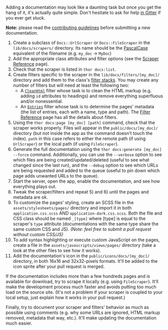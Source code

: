 Adding a documentation may look like a daunting task but once you get the hang of it, it's actually quite simple. Don't hesitate to ask for help [in Gitter](https://gitter.im/FreeCodeCamp/DevDocs) if you ever get stuck.

**Note:** please read the [contributing guidelines](https://github.com/Thibaut/devdocs/blob/master/.github/CONTRIBUTING.md) before submitting a new documentation.

1. Create a subclass of `Docs::UrlScraper` or `Docs::FileScraper` in the `lib/docs/scrapers/` directory. Its name should be the [PascalCase](http://api.rubyonrails.org/classes/String.html#method-i-camelize) equivalent of the filename (e.g. `my_doc` → `MyDoc`)
2. Add the appropriate class attributes and filter options (see the [Scraper Reference](./Scraper-Reference.md) page).
3. Check that the scraper is listed in `thor docs:list`.
4. Create filters specific to the scraper in the `lib/docs/filters/[my_doc]/` directory and add them to the class's [filter stacks](./scraper-reference.md#filter-stacks). You may create any number of filters but will need at least the following two:
   * A [`CleanHtml`](./filter-reference.md#cleanhtmlfilter) filter whose task is to clean the HTML markup (e.g. adding `id` attributes to headings) and remove everything superfluous and/or nonessential.
   * An [`Entries`](./filter-reference.md#entriesfilter) filter whose task is to determine the pages' metadata (the list of entries, each with a name, type and path).
   The [Filter Reference](./filter-reference.md) page has all the details about filters.
5. Using the `thor docs:page [my_doc] [path]` command, check that the scraper works properly. Files will appear in the `public/docs/[my_doc]/` directory (but not inside the app as the command doesn't touch the index). `path` in this case refers to either the remote path (if using `UrlScraper`) or the local path (if using `FileScraper`).
6. Generate the full documentation using the `thor docs:generate [my_doc] --force` command. Additionally, you can use the `--verbose` option to see which files are being created/updated/deleted (useful to see what changed since the last run), and the `--debug` option to see which URLs are being requested and added to the queue (useful to pin down which page adds unwanted URLs to the queue).
7. Start the server, open the app, enable the documentation, and see how everything plays out.
8. Tweak the scraper/filters and repeat 5) and 6) until the pages and metadata are ok.
9. To customize the pages' styling, create an SCSS file in the `assets/stylesheets/pages/` directory and import it in both `application.css.scss` AND `application-dark.css.scss`. Both the file and CSS class should be named `_[type]` where [type] is equal to the scraper's `type` attribute (documentations with the same type share the same custom CSS and JS). _(Note: feel free to submit a pull request without custom CSS/JS)_
10. To add syntax highlighting or execute custom JavaScript on the pages, create a file in the `assets/javascripts/views/pages/` directory (take a look at the other files to see how it works).
11. Add the documentation's icon in the `public/icons/docs/[my_doc]/` directory, in both 16x16 and 32x32-pixels formats. It'll be added to the icon sprite after your pull request is merged.

If the documentation includes more than a few hundreds pages and is available for download, try to scrape it locally (e.g. using `FileScraper`). It'll make the development process much faster and avoids putting too much load on the source site. (It's not a problem if your scraper is coupled to your local setup, just explain how it works in your pull request.)

Finally, try to document your scraper and filters' behavior as much as possible using comments (e.g. why some URLs are ignored, HTML markup removed, metadata that way, etc.). It'll make updating the documentation much easier.
